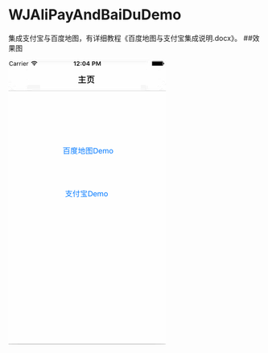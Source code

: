 # WJAliPayAndBaiDuDemo
集成支付宝与百度地图，有详细教程《百度地图与支付宝集成说明.docx》。
##效果图
         
![WJAliPayAndBaiDuDemo](https://github.com/WinJayQ/WJAliPayAndBaiDuDemo/raw/master/wj.gif)
